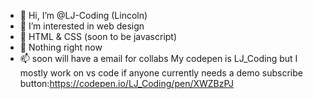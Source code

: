 - 👋 Hi, I’m @LJ-Coding (Lincoln)
- 👀 I’m interested in web design
- 🌱 HTML & CSS (soon to be javascript)
- 💞️ Nothing right now
- 📫 soon will have a email for collabs
My codepen is LJ_Coding but I mostly work on vs code
if anyone currently needs a demo subscribe button:https://codepen.io/LJ_Coding/pen/XWZBzPJ
<!---
LJ-Coding/LJ-Coding is a ✨ special ✨ repository because its `README.md` (this file) appears on your GitHub profile.
You can click the Preview link to take a look at your changes.
--->
